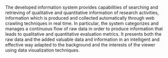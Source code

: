 The developed information system provides capabilities of searching and retrieving of qualitative and quantitative information of research activities, information which is produced and collected automatically through web crawling techniques in real time. In particular, the system categorizes and manages a continuous flow of raw data in order to produce information that leads to qualitative and quantitative evaluation metrics. It presents both the raw data and the added valuable data and information in an intelligent and effective way adapted to the background and the interests of the viewer using data visualization techniques.
